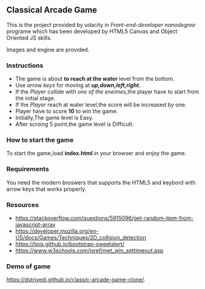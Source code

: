 ## Classical Arcade Game

This is the project provided by udacity in _Front-end-developer nanodegree_ programe which has been developed by HTML5 Canvas and Object Oriented JS skills.

Images and engine are provided.



### Instructions 

- The game is about **to reach at the water** level from the bottom.
- Use _arrow keys_ for moving at **_up,down,left,right_**.
- If the _Player_ collide with _one of the eneimes_,the player have to start from the initial stage.
- If the _Player_ reach at water level,the score will be increased by one.
- Player have to score **10** to win the game.
- Initially,The game level is Easy.
- After scroing 5 point,the game level is Difficult.

### How to start the game

To start the game,load **index.html** in your browser and enjoy the game.



### Requirements

You need the modern broswers that supports the HTML5 and keybord with arrow keys that works properly.

### Resources
- https://stackoverflow.com/questions/5915096/get-random-item-from-javascript-array
- https://developer.mozilla.org/en-US/docs/Games/Techniques/2D_collision_detection
- https://lipis.github.io/bootstrap-sweetalert/
- https://www.w3schools.com/jsref/met_win_settimeout.asp

### Demo of game

https://dstrivedi.github.io/classic-arcade-game-clone/.
